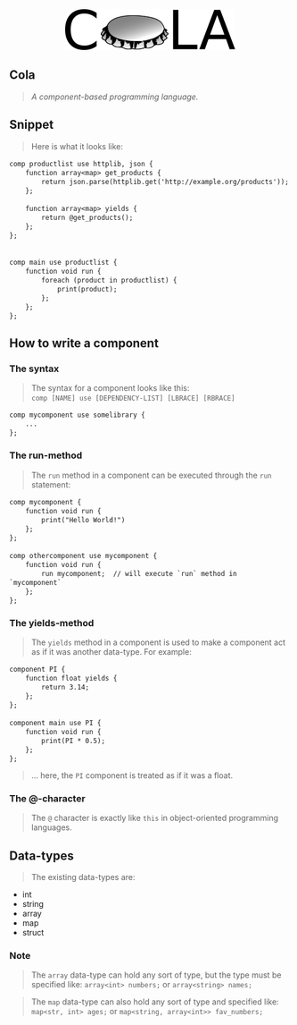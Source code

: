 <div style='width: 100%;' align='center'><img src='cola.svg.png'/></div>

## Cola
> _A component-based programming language._

## Snippet
> Here is what it looks like:

    comp productlist use httplib, json {
        function array<map> get_products {
            return json.parse(httplib.get('http://example.org/products'));
        };

        function array<map> yields {
            return @get_products();    
        };
    };


    comp main use productlist {
        function void run {
            foreach (product in productlist) {
                print(product);    
            };
        };
    };

## How to write a component
### The syntax
> The syntax for a component looks like this:  
`comp [NAME] use [DEPENDENCY-LIST] [LBRACE] [RBRACE]`  

    comp mycomponent use somelibrary {
        ...    
    };

### The run-method
> The `run` method in a component can be executed through the `run` statement:

    comp mycomponent {
        function void run {
            print("Hello World!")    
        };
    };

    comp othercomponent use mycomponent {
        function void run {
            run mycomponent;  // will execute `run` method in `mycomponent`
        };
    };

### The yields-method
> The `yields` method in a component is used to make a component act as if
> it was another data-type. For example:

    component PI {
        function float yields {
            return 3.14;
        };    
    };

    component main use PI {
        function void run {
            print(PI * 0.5);    
        };    
    };

> ... here, the `PI` component is treated as if it was a float.

### The @-character
> The `@` character is exactly like `this` in object-oriented programming
> languages.

## Data-types
> The existing data-types are:  
* int
* string
* array
* map
* struct

### Note
> The `array` data-type can hold any sort of type, but the type must
> be specified like: `array<int> numbers;` or `array<string> names;`

> The `map` data-type can also hold any sort of type and specified like:  
> `map<str, int> ages;` or `map<string, array<int>> fav_numbers;`
